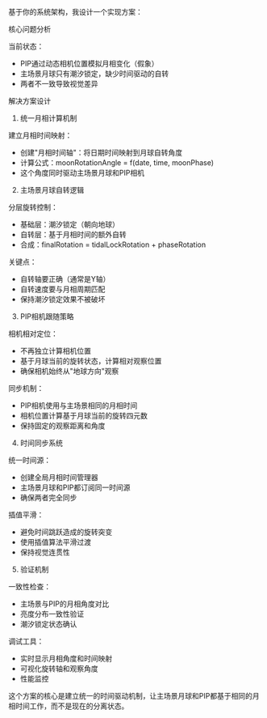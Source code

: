 基于你的系统架构，我设计一个实现方案：

  核心问题分析

  当前状态：
  - PIP通过动态相机位置模拟月相变化（假象）
  - 主场景月球只有潮汐锁定，缺少时间驱动的自转
  - 两者不一致导致视觉差异

  解决方案设计

  1. 统一月相计算机制

  建立月相时间映射：
  - 创建"月相时间轴"：将日期时间映射到月球自转角度
  - 计算公式：moonRotationAngle = f(date, time, moonPhase)
  - 这个角度同时驱动主场景月球和PIP相机

  2. 主场景月球自转逻辑

  分层旋转控制：
  - 基础层：潮汐锁定（朝向地球）
  - 自转层：基于月相时间的额外自转
  - 合成：finalRotation = tidalLockRotation + phaseRotation

  关键点：
  - 自转轴要正确（通常是Y轴）
  - 自转速度要与月相周期匹配
  - 保持潮汐锁定效果不被破坏

  3. PIP相机跟随策略

  相机相对定位：
  - 不再独立计算相机位置
  - 基于月球当前的旋转状态，计算相对观察位置
  - 确保相机始终从"地球方向"观察

  同步机制：
  - PIP相机使用与主场景相同的月相时间
  - 相机位置计算基于月球当前的旋转四元数
  - 保持固定的观察距离和角度

  4. 时间同步系统

  统一时间源：
  - 创建全局月相时间管理器
  - 主场景月球和PIP都订阅同一时间源
  - 确保两者完全同步

  插值平滑：
  - 避免时间跳跃造成的旋转突变
  - 使用插值算法平滑过渡
  - 保持视觉连贯性

  5. 验证机制

  一致性检查：
  - 主场景与PIP的月相角度对比
  - 亮度分布一致性验证
  - 潮汐锁定状态确认

  调试工具：
  - 实时显示月相角度和时间映射
  - 可视化旋转轴和观察角度
  - 性能监控

  这个方案的核心是建立统一的时间驱动机制，让主场景月球和PIP都基于相同的月相时间工作，而不是现在的分离状态。
